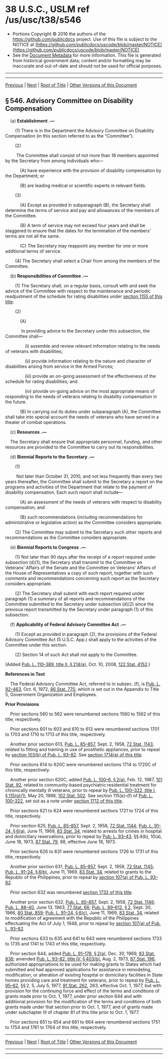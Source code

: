 ---
---

# 38 U.S.C., USLM ref /us/usc/t38/s546

* Portions Copyright © 2016 the authors of the https://github.com/publicdocs project.
  Use of this file is subject to the NOTICE at [https://github.com/publicdocs/uscode/blob/master/NOTICE](https://github.com/publicdocs/uscode/blob/master/NOTICE)
* See the [Document Metadata](././../../../../../..//README.md) for more information.
  This file is generated from historical government data; content and/or formatting may be inaccurate and out-of-date and should not be used for official purposes.

----------
----------

[Previous](./../../../../../..//us/usc/t38/ptI/ch5/schIII/m__us_usc_t38_s545.md) | [Next](./../../../../../..//us/usc/t38/ptI/ch7/m__us_usc_t38_ptI_ch7.md) | [Root of Title](./../../../../../../) | [Other Versions of this Document](https://publicdocs.github.io/go/links?ns=uslm&ref=%2Fus%2Fusc%2Ft38%2Fs546)

## § 546. Advisory Committee on Disability Compensation

    (a)  __Establishment__  __.—__ 

        (1) There is in the Department the Advisory Committee on Disability Compensation (in this section referred to as the “Committee”).

        (2)

         The Committee shall consist of not more than 18 members appointed by the Secretary from among individuals who—

            (A) have experience with the provision of disability compensation by the Department; or

            (B) are leading medical or scientific experts in relevant fields.

        (3)

            (A) Except as provided in subparagraph (B), the Secretary shall determine the terms of service and pay and allowances of the members of the Committee.

            (B) A term of service may not exceed four years and shall be staggered to ensure that the dates for the termination of the members’ terms are not all the same.

            (C) The Secretary may reappoint any member for one or more additional terms of service.

        (4) The Secretary shall select a Chair from among the members of the Committee.

    (b)  __Responsibilities of Committee__  __.—__ 

        (1) The Secretary shall, on a regular basis, consult with and seek the advice of the Committee with respect to the maintenance and periodic readjustment of the schedule for rating disabilities under [section 1155 of this title][/us/usc/t38/s1155].

        (2)

            (A)

             In providing advice to the Secretary under this subsection, the Committee shall—

                (i) assemble and review relevant information relating to the needs of veterans with disabilities;

                (ii) provide information relating to the nature and character of disabilities arising from service in the Armed Forces;

                (iii) provide an on-going assessment of the effectiveness of the schedule for rating disabilities; and

                (iv) provide on-going advice on the most appropriate means of responding to the needs of veterans relating to disability compensation in the future.

            (B) In carrying out its duties under subparagraph (A), the Committee shall take into special account the needs of veterans who have served in a theater of combat operations.

    (c)  __Resources__  __.—__ 

    The Secretary shall ensure that appropriate personnel, funding, and other resources are provided to the Committee to carry out its responsibilities.

    (d)  __Biennial Reports to the Secretary__  __.—__ 

        (1)

         Not later than October 31, 2010, and not less frequently than every two years thereafter, the Committee shall submit to the Secretary a report on the programs and activities of the Department that relate to the payment of disability compensation. Each such report shall include—

            (A) an assessment of the needs of veterans with respect to disability compensation; and

            (B) such recommendations (including recommendations for administrative or legislative action) as the Committee considers appropriate.

        (2) The Committee may submit to the Secretary such other reports and recommendations as the Committee considers appropriate.

    (e)  __Biennial Reports to Congress__  __.—__ 

        (1) Not later than 90 days after the receipt of a report required under subsection (d)(1), the Secretary shall transmit to the Committee on Veterans’ Affairs of the Senate and the Committee on Veterans’ Affairs of the House of Representatives a copy of such report, together with such comments and recommendations concerning such report as the Secretary considers appropriate.

        (2) The Secretary shall submit with each report required under paragraph (1) a summary of all reports and recommendations of the Committee submitted to the Secretary under subsection (d)(2) since the previous report transmitted by the Secretary under paragraph (1) of this subsection.

    (f)  __Applicability of Federal Advisory Committee Act__  __.—__ 

        (1) Except as provided in paragraph (2), the provisions of the Federal Advisory Committee Act (5 U.S.C. App.) shall apply to the activities of the Committee under this section.

        (2) Section 14 of such Act shall not apply to the Committee.

(Added [Pub. L. 110–389, title II, § 214(a)][/us/pl/110/389/s214/a], Oct. 10, 2008, [122 Stat. 4152][/us/stat/122/4152].)

 __References in Text__ 

    The Federal Advisory Committee Act, referred to in subsec. (f), is [Pub. L. 92–463][/us/pl/92/463], Oct. 6, 1972, [86 Stat. 770][/us/stat/86/770], which is set out in the Appendix to Title 5, Government Organization and Employees.

 __Prior Provisions__ 

    Prior sections 560 to 562 were renumbered sections 1560 to 1562 of this title, respectively.

    Prior sections 601 to 603 and 610 to 613 were renumbered sections 1701 to 1703 and 1710 to 1713 of this title, respectively.

    Another prior section 613, [Pub. L. 85–857][/us/pl/85/857], Sept. 2, 1958, [72 Stat. 1143][/us/stat/72/1143], related to fitting and training in use of prosthetic appliances, prior to repeal by [section 103(b) of Pub. L. 93–82][/us/pl/93/82/s103/b]. See [section 1714(a) of this title][/us/usc/t38/s1714/a].

    Prior sections 614 to 620C were renumbered sections 1714 to 1720C of this title, respectively.

    Another prior section 620C, added [Pub. L. 100–6, § 2(a)][/us/pl/100/6/s2/a], Feb. 12, 1987, [101 Stat. 92][/us/stat/101/92], related to community-based psychiatric residential treatment for chronically mentally ill veterans, prior to repeal by [Pub. L. 100–322, title I, § 115(g)(1)][/us/pl/100/322/s115/g/1], May 20, 1988, [102 Stat. 502][/us/stat/102/502]. See section 115(a)–(f) of [Pub. L. 100–322][/us/pl/100/322], set out as a note under [section 1712 of this title][/us/usc/t38/s1712].

    Prior sections 621 to 624 were renumbered sections 1721 to 1724 of this title, respectively.

    Prior section 625, [Pub. L. 85–857][/us/pl/85/857], Sept. 2, 1958, [72 Stat. 1144][/us/stat/72/1144]; [Pub. L. 91–24, § 6(a)][/us/pl/91/24/s6/a], June 11, 1969, [83 Stat. 34][/us/stat/83/34], related to arrests for crimes in hospital and domiciliary reservations, prior to repeal by [Pub. L. 93–43][/us/pl/93/43], §§ 4(b), 10(a), June 18, 1973, [87 Stat. 79][/us/stat/87/79], 88, effective June 18, 1973.

    Prior sections 626 to 631 were renumbered sections 1726 to 1731 of this title, respectively.

    Another prior section 631, [Pub. L. 85–857][/us/pl/85/857], Sept. 2, 1958, [72 Stat. 1145][/us/stat/72/1145]; [Pub. L. 91–24, § 6(b)][/us/pl/91/24/s6/b], June 11, 1969, [83 Stat. 34][/us/stat/83/34], related to grants to the Republic of the Philippines, prior to repeal by [section 107(a) of Pub. L. 93–82][/us/pl/93/82/s107/a].

    Prior section 632 was renumbered [section 1732 of this title][/us/usc/t38/s1732].

    Another prior section 632, [Pub. L. 85–857][/us/pl/85/857], Sept. 2, 1958, [72 Stat. 1146][/us/stat/72/1146]; [Pub. L. 88–40][/us/pl/88/40], June 13, 1963, [77 Stat. 66][/us/stat/77/66]; [Pub. L. 89–612, § 2][/us/pl/89/612/s2], Sept. 30, 1966, [80 Stat. 859][/us/stat/80/859]; [Pub. L. 91–24, § 6(c)][/us/pl/91/24/s6/c], June 11, 1969, [83 Stat. 34][/us/stat/83/34], related to modification of agreement with the Republic of the Philippines effectuating the Act of July 1, 1948, prior to repeal by [section 107(a) of Pub. L. 93–82][/us/pl/93/82/s107/a].

    Prior sections 633 to 635 and 641 to 643 were renumbered sections 1733 to 1735 and 1741 to 1743 of this title, respectively.

    Prior section 644, added [Pub. L. 91–178, § 2(a)][/us/pl/91/178/s2/a], Dec. 30, 1969, [83 Stat. 836][/us/stat/83/836]; amended [Pub. L. 93–82, title IV, § 403(b)][/us/pl/93/82/s403/b], Aug. 2, 1973, [87 Stat. 196][/us/stat/87/196], authorized appropriations to be used for making grants to States which had submitted and had approved applications for assistance in remodeling, modification, or alteration of existing hospital or domiciliary facilities in State homes providing care and treatment for veterans, prior to repeal by [Pub. L. 95–62][/us/pl/95/62], §§ 2, 5, July 5, 1977, [91 Stat. 262][/us/stat/91/262], 263, effective Oct. 1, 1977, but with provision for the continuing force and effect of the terms and conditions of grants made prior to Oct. 1, 1977, under prior section 644 and with additional provision for the modification of the terms and conditions of both grants made under that section prior to Oct. 1, 1977, and of grants made under subchapter III of chapter 81 of this title prior to Oct. 1, 1977.

    Prior sections 651 to 654 and 661 to 664 were renumbered sections 1751 to 1754 and 1761 to 1764 of this title, respectively.

----------

[Previous](./../../../../../..//us/usc/t38/ptI/ch5/schIII/m__us_usc_t38_s545.md) | [Next](./../../../../../..//us/usc/t38/ptI/ch7/m__us_usc_t38_ptI_ch7.md) | [Root of Title](./../../../../../../) | [Other Versions of this Document](https://publicdocs.github.io/go/links?ns=uslm&ref=%2Fus%2Fusc%2Ft38%2Fs546)

----------
----------

[/us/usc/t38/s1155]: https://publicdocs.github.io/go/links?ns=uslm&ref=%2Fus%2Fusc%2Ft38%2Fs1155
[/us/pl/110/389/s214/a]: https://publicdocs.github.io/go/links?ns=uslm&ref=%2Fus%2Fpl%2F110%2F389%2Fs214%2Fa
[/us/stat/122/4152]: https://publicdocs.github.io/go/links?ns=uslm&ref=%2Fus%2Fstat%2F122%2F4152
[/us/pl/92/463]: https://publicdocs.github.io/go/links?ns=uslm&ref=%2Fus%2Fpl%2F92%2F463
[/us/stat/86/770]: https://publicdocs.github.io/go/links?ns=uslm&ref=%2Fus%2Fstat%2F86%2F770
[/us/pl/85/857]: https://publicdocs.github.io/go/links?ns=uslm&ref=%2Fus%2Fpl%2F85%2F857
[/us/stat/72/1143]: https://publicdocs.github.io/go/links?ns=uslm&ref=%2Fus%2Fstat%2F72%2F1143
[/us/pl/93/82/s103/b]: https://publicdocs.github.io/go/links?ns=uslm&ref=%2Fus%2Fpl%2F93%2F82%2Fs103%2Fb
[/us/usc/t38/s1714/a]: https://publicdocs.github.io/go/links?ns=uslm&ref=%2Fus%2Fusc%2Ft38%2Fs1714%2Fa
[/us/pl/100/6/s2/a]: https://publicdocs.github.io/go/links?ns=uslm&ref=%2Fus%2Fpl%2F100%2F6%2Fs2%2Fa
[/us/stat/101/92]: https://publicdocs.github.io/go/links?ns=uslm&ref=%2Fus%2Fstat%2F101%2F92
[/us/pl/100/322/s115/g/1]: https://publicdocs.github.io/go/links?ns=uslm&ref=%2Fus%2Fpl%2F100%2F322%2Fs115%2Fg%2F1
[/us/stat/102/502]: https://publicdocs.github.io/go/links?ns=uslm&ref=%2Fus%2Fstat%2F102%2F502
[/us/pl/100/322]: https://publicdocs.github.io/go/links?ns=uslm&ref=%2Fus%2Fpl%2F100%2F322
[/us/usc/t38/s1712]: https://publicdocs.github.io/go/links?ns=uslm&ref=%2Fus%2Fusc%2Ft38%2Fs1712
[/us/pl/85/857]: https://publicdocs.github.io/go/links?ns=uslm&ref=%2Fus%2Fpl%2F85%2F857
[/us/stat/72/1144]: https://publicdocs.github.io/go/links?ns=uslm&ref=%2Fus%2Fstat%2F72%2F1144
[/us/pl/91/24/s6/a]: https://publicdocs.github.io/go/links?ns=uslm&ref=%2Fus%2Fpl%2F91%2F24%2Fs6%2Fa
[/us/stat/83/34]: https://publicdocs.github.io/go/links?ns=uslm&ref=%2Fus%2Fstat%2F83%2F34
[/us/pl/93/43]: https://publicdocs.github.io/go/links?ns=uslm&ref=%2Fus%2Fpl%2F93%2F43
[/us/stat/87/79]: https://publicdocs.github.io/go/links?ns=uslm&ref=%2Fus%2Fstat%2F87%2F79
[/us/pl/85/857]: https://publicdocs.github.io/go/links?ns=uslm&ref=%2Fus%2Fpl%2F85%2F857
[/us/stat/72/1145]: https://publicdocs.github.io/go/links?ns=uslm&ref=%2Fus%2Fstat%2F72%2F1145
[/us/pl/91/24/s6/b]: https://publicdocs.github.io/go/links?ns=uslm&ref=%2Fus%2Fpl%2F91%2F24%2Fs6%2Fb
[/us/stat/83/34]: https://publicdocs.github.io/go/links?ns=uslm&ref=%2Fus%2Fstat%2F83%2F34
[/us/pl/93/82/s107/a]: https://publicdocs.github.io/go/links?ns=uslm&ref=%2Fus%2Fpl%2F93%2F82%2Fs107%2Fa
[/us/usc/t38/s1732]: https://publicdocs.github.io/go/links?ns=uslm&ref=%2Fus%2Fusc%2Ft38%2Fs1732
[/us/pl/85/857]: https://publicdocs.github.io/go/links?ns=uslm&ref=%2Fus%2Fpl%2F85%2F857
[/us/stat/72/1146]: https://publicdocs.github.io/go/links?ns=uslm&ref=%2Fus%2Fstat%2F72%2F1146
[/us/pl/88/40]: https://publicdocs.github.io/go/links?ns=uslm&ref=%2Fus%2Fpl%2F88%2F40
[/us/stat/77/66]: https://publicdocs.github.io/go/links?ns=uslm&ref=%2Fus%2Fstat%2F77%2F66
[/us/pl/89/612/s2]: https://publicdocs.github.io/go/links?ns=uslm&ref=%2Fus%2Fpl%2F89%2F612%2Fs2
[/us/stat/80/859]: https://publicdocs.github.io/go/links?ns=uslm&ref=%2Fus%2Fstat%2F80%2F859
[/us/pl/91/24/s6/c]: https://publicdocs.github.io/go/links?ns=uslm&ref=%2Fus%2Fpl%2F91%2F24%2Fs6%2Fc
[/us/stat/83/34]: https://publicdocs.github.io/go/links?ns=uslm&ref=%2Fus%2Fstat%2F83%2F34
[/us/pl/93/82/s107/a]: https://publicdocs.github.io/go/links?ns=uslm&ref=%2Fus%2Fpl%2F93%2F82%2Fs107%2Fa
[/us/pl/91/178/s2/a]: https://publicdocs.github.io/go/links?ns=uslm&ref=%2Fus%2Fpl%2F91%2F178%2Fs2%2Fa
[/us/stat/83/836]: https://publicdocs.github.io/go/links?ns=uslm&ref=%2Fus%2Fstat%2F83%2F836
[/us/pl/93/82/s403/b]: https://publicdocs.github.io/go/links?ns=uslm&ref=%2Fus%2Fpl%2F93%2F82%2Fs403%2Fb
[/us/stat/87/196]: https://publicdocs.github.io/go/links?ns=uslm&ref=%2Fus%2Fstat%2F87%2F196
[/us/pl/95/62]: https://publicdocs.github.io/go/links?ns=uslm&ref=%2Fus%2Fpl%2F95%2F62
[/us/stat/91/262]: https://publicdocs.github.io/go/links?ns=uslm&ref=%2Fus%2Fstat%2F91%2F262



